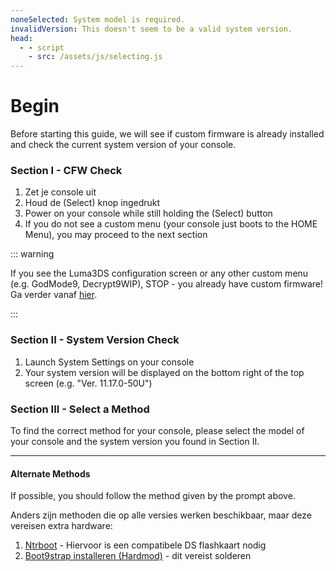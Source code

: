 ```yaml
---
noneSelected: System model is required.
invalidVersion: This doesn't seem to be a valid system version.
head:
  - - script
    - src: /assets/js/selecting.js
---
```


# Begin

Before starting this guide, we will see if custom firmware is already installed and check the current system version of your console.

### Section I - CFW Check

1. Zet je console uit
2. Houd de (Select) knop ingedrukt
3. Power on your console while still holding the (Select) button
4. If you do not see a custom menu (your console just boots to the HOME Menu), you may proceed to the next section

::: warning

If you see the Luma3DS configuration screen or any other custom menu (e.g. GodMode9, Decrypt9WIP), STOP - you already have custom firmware! Ga verder vanaf [hier](checking-for-cfw#what-to-do-next).

:::

### Section II - System Version Check

1. Launch System Settings on your console
2. Your system version will be displayed on the bottom right of the top screen (e.g. "Ver. 11.17.0-50U")

### Section III - Select a Method

To find the correct method for your console, please select the model of your console and the system version you found in Section II.

<!--@include: @/_internal/consoleVersionSelect.html -->

---

#### Alternate Methods

If possible, you should follow the method given by the prompt above.

Anders zijn methoden die op alle versies werken beschikbaar, maar deze vereisen extra hardware:

1. [Ntrboot](ntrboot) - Hiervoor is een compatibele DS flashkaart nodig
2. [Boot9strap installeren (Hardmod)](installing-boot9strap-\(hardmod\)) - dit vereist solderen
